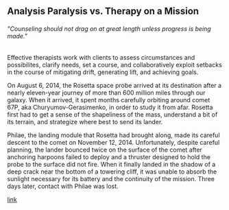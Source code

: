 ## Analysis Paralysis vs. Therapy on a Mission

###### "Counseling should not drag on at great length unless progress is being made."

Effective therapists work with clients to assess circumstances and possibilites, clarify needs, set a course, and collaboratively exploit setbacks in the course of mitigating drift, generating lift, and achieving goals.

On August 6, 2014, the Rosetta space probe arrived at its destination after a nearly eleven-year journey of more than 600 million miles through our galaxy. When it arrived, it spent months carefully orbiting around comet 67P, aka Churyumov-Gerasimenko, in order to study it from afar. Rosetta first had to get a sense of the shapeliness of the mass, understand a bit of its terrain, and strategize where best to send its lander.

Philae, the landing module that Rosetta had brought along, made its careful descent to the comet on November 12, 2014. Unfortunately, despite careful planning, the lander bounced twice on the surface of the comet after anchoring harpoons failed to deploy and a thruster designed to hold the probe to the surface did not fire. When it finally landed in the shadow of a deep crack near the bottom of a towering cliff, it was unable to absorb the sunlight necessary for its battery and the continuity of the mission. Three days later, contact with Philae was lost.

[link](https://www.psychologytoday.com/intl/blog/progress-notes/202101/analysis-paralysis-vs-therapy-mission)
